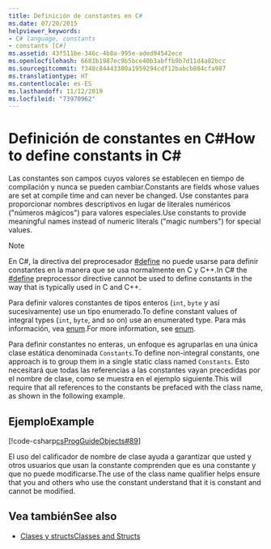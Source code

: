 ```yaml
---
title: Definición de constantes en C#
ms.date: 07/20/2015
helpviewer_keywords:
- C# language, constants
- constants [C#]
ms.assetid: 43f511be-346c-4b8a-995e-aded94542ece
ms.openlocfilehash: 6681b1987ec9b5bce40b3abffb9b7d11d4a82bcc
ms.sourcegitcommit: f348c84443380a1959294cdf12babcb804cfa987
ms.translationtype: HT
ms.contentlocale: es-ES
ms.lasthandoff: 11/12/2019
ms.locfileid: "73970962"
---
```

# <a name="how-to-define-constants-in-c"></a><span data-ttu-id="6bf8f-102">Definición de constantes en C\#</span><span class="sxs-lookup"><span data-stu-id="6bf8f-102">How to define constants in C\#</span></span>
<span data-ttu-id="6bf8f-103">Las constantes son campos cuyos valores se establecen en tiempo de compilación y nunca se pueden cambiar.</span><span class="sxs-lookup"><span data-stu-id="6bf8f-103">Constants are fields whose values are set at compile time and can never be changed.</span></span> <span data-ttu-id="6bf8f-104">Use constantes para proporcionar nombres descriptivos en lugar de literales numéricos ("números mágicos") para valores especiales.</span><span class="sxs-lookup"><span data-stu-id="6bf8f-104">Use constants to provide meaningful names instead of numeric literals ("magic numbers") for special values.</span></span>  
  
> [!NOTE]
> <span data-ttu-id="6bf8f-105">En C#, la directiva del preprocesador [#define](../../language-reference/preprocessor-directives/preprocessor-define.md) no puede usarse para definir constantes en la manera que se usa normalmente en C y C++.</span><span class="sxs-lookup"><span data-stu-id="6bf8f-105">In C# the [#define](../../language-reference/preprocessor-directives/preprocessor-define.md) preprocessor directive cannot be used to define constants in the way that is typically used in C and C++.</span></span>  
  
 <span data-ttu-id="6bf8f-106">Para definir valores constantes de tipos enteros (`int`, `byte` y así sucesivamente) use un tipo enumerado.</span><span class="sxs-lookup"><span data-stu-id="6bf8f-106">To define constant values of integral types (`int`, `byte`, and so on) use an enumerated type.</span></span> <span data-ttu-id="6bf8f-107">Para más información, vea [enum](../../language-reference/keywords/enum.md).</span><span class="sxs-lookup"><span data-stu-id="6bf8f-107">For more information, see [enum](../../language-reference/keywords/enum.md).</span></span>  
  
 <span data-ttu-id="6bf8f-108">Para definir constantes no enteras, un enfoque es agruparlas en una única clase estática denominada `Constants`.</span><span class="sxs-lookup"><span data-stu-id="6bf8f-108">To define non-integral constants, one approach is to group them in a single static class named `Constants`.</span></span> <span data-ttu-id="6bf8f-109">Esto necesitará que todas las referencias a las constantes vayan precedidas por el nombre de clase, como se muestra en el ejemplo siguiente.</span><span class="sxs-lookup"><span data-stu-id="6bf8f-109">This will require that all references to the constants be prefaced with the class name, as shown in the following example.</span></span>  
  
## <a name="example"></a><span data-ttu-id="6bf8f-110">Ejemplo</span><span class="sxs-lookup"><span data-stu-id="6bf8f-110">Example</span></span>  
 [!code-csharp[csProgGuideObjects#89](~/samples/snippets/csharp/VS_Snippets_VBCSharp/csProgGuideObjects/CS/Objects.cs#89)]  
  
 <span data-ttu-id="6bf8f-111">El uso del calificador de nombre de clase ayuda a garantizar que usted y otros usuarios que usan la constante comprenden que es una constante y que no puede modificarse.</span><span class="sxs-lookup"><span data-stu-id="6bf8f-111">The use of the class name qualifier helps ensure that you and others who use the constant understand that it is constant and cannot be modified.</span></span>  
  
## <a name="see-also"></a><span data-ttu-id="6bf8f-112">Vea también</span><span class="sxs-lookup"><span data-stu-id="6bf8f-112">See also</span></span>

- [<span data-ttu-id="6bf8f-113">Clases y structs</span><span class="sxs-lookup"><span data-stu-id="6bf8f-113">Classes and Structs</span></span>](./index.md)
